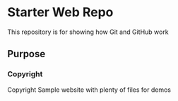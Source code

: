 # Starter Web Repo

This repository is for showing how Git and GitHub work

## Purpose

### Copyright
Copyright
Sample website with plenty of files for demos
